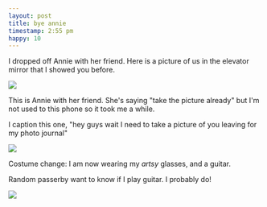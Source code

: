 ```yaml
---
layout: post
title: bye annie
timestamp: 2:55 pm
happy: 10
---
```


I dropped off Annie with her friend. Here is a picture of us in the elevator mirror that I showed you before.

![](http://blog.jordan.matelsky.com/photo-journal/images/IMG_0121.JPG)

This is Annie with her friend. She's saying "take the picture already" but I'm not used to this phone so it took me a while.

I caption this one, "hey guys wait I need to take a picture of you leaving for my photo journal"

![](http://blog.jordan.matelsky.com/photo-journal/images/IMG_0123.JPG)

Costume change: I am now wearing my _artsy_ glasses, and a guitar.

Random passerby want to know if I play guitar. I probably do!

![](http://blog.jordan.matelsky.com/photo-journal/images/IMG_0125.JPG)
